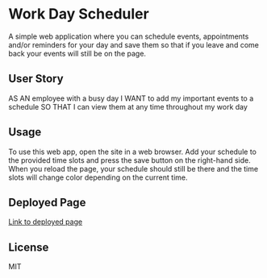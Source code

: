 # Work Day Scheduler
A simple web application where you can schedule events, appointments and/or reminders for your day and save them so that if you leave and come back your events will still be on the page.

## User Story
AS AN employee with a busy day
I WANT to add my important events to a schedule
SO THAT I can view them at any time throughout my work day

## Usage
To use this web app, open the site in a web browser. Add your schedule to the provided time slots and press the save button on the right-hand side. When you reload the page, your schedule should still be there and the time slots will change color depending on the current time.

## Deployed Page
[Link to deployed page](https://otmorales23.github.io/work-day-scheduler/)

## License
MIT